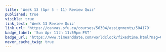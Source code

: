 ```yaml
---
title: 'Week 13 (Apr 5 - 11) Review Quiz'
published: true
visible: true
link_text: 'Week 13 Review Quiz'
link_url: 'https://canvas.sfu.ca/courses/56304/assignments/504179'
badge_label: 'Sun Apr 11th 11:59pm PST'
badge_url: 'https://www.timeanddate.com/worldclock/fixedtime.html?msg=CMPT-363+Week+12+Review+Quiz+Due+Date&iso=20210411T235900'
never_cache_twig: true
---
```

